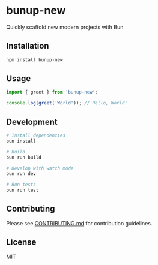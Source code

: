 # bunup-new

Quickly scaffold new modern projects with Bun

## Installation

```bash
npm install bunup-new
```

## Usage

```typescript
import { greet } from 'bunup-new';

console.log(greet('World')); // Hello, World!
```

## Development

```bash
# Install dependencies
bun install

# Build
bun run build

# Develop with watch mode
bun run dev

# Run tests
bun run test
```

## Contributing

Please see [CONTRIBUTING.md](./CONTRIBUTING.md) for contribution guidelines.

## License

MIT
